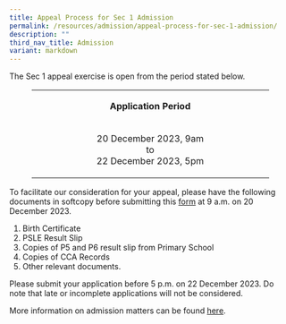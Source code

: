 ```yaml
---
title: Appeal Process for Sec 1 Admission
permalink: /resources/admission/appeal-process-for-sec-1-admission/
description: ""
third_nav_title: Admission
variant: markdown
---
```

<p>The Sec 1 appeal exercise is open from the period stated below.&nbsp;</p>
<table style="width: 425px; margin-left: auto; margin-right: auto;">
<tbody>
<tr>
<td style="text-align: center; width: 415px;">
<p><strong>Application Period</strong></p>
</td>
</tr>
<tr>
<td style="text-align: center; width: 415px;">
<p>20 December 2023, 9am <br>to<br> 22 December 2023, 5pm </p>
</td>
</tr>
</tbody>
</table>
<p>To facilitate our consideration for your appeal, please have the following documents in softcopy before submitting this&nbsp;<a href="https://form.gov.sg/61c170c63a2243001392f925" target="_blank" rel="noopener">form</a> at 9 a.m. on 20 December 2023.</p>
<ol>
<li>Birth Certificate&nbsp;</li>
<li>PSLE Result Slip&nbsp;</li>
<li>Copies of P5 and P6 result slip from Primary School&nbsp;</li>
<li>Copies of CCA Records&nbsp;</li>
<li>Other relevant documents.&nbsp;</li>
</ol>
Please submit your application before 5 p.m. on 22 December 2023. Do note that late or incomplete applications will not be considered. 
<p>More information on admission matters can be found&nbsp;<a href="https://www.moe.gov.sg/faq?categoryid=C547D6C3F9584A80B5634874DBD4423B" target="_blank" rel="noopener">here</a>.</p>